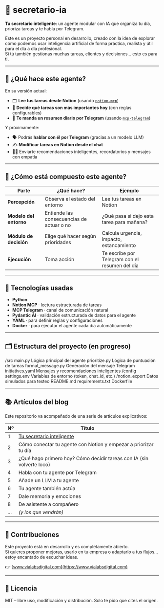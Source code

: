 # 🤖 secretario-ia

**Tu secretario inteligente**: un agente modular con IA que organiza tu día, prioriza tareas y te habla por Telegram.

Este es un proyecto personal en desarrollo, creado con la idea de explorar cómo podemos usar inteligencia artificial de forma práctica, realista y útil para el día a día profesional.  
Si tú también gestionas muchas tareas, clientes y decisiones… esto es para ti.

---

## 🚀 ¿Qué hace este agente?

En su versión actual:

- 🗂️ **Lee tus tareas desde Notion** (usando [`notion-mcp`](https://github.com/ccabanillas/notion-mcp))
- 🧠 **Decide qué tareas son más importantes hoy** (con reglas configurables)
- 💬 **Te manda un resumen diario por Telegram** (usando [`mcp-telegram`](https://github.com/sparfenyuk/mcp-telegram))

Y próximamente:

- 🗣️ Podrás **hablar con él por Telegram** (gracias a un modelo LLM)
- ✍️ **Modificar tareas en Notion desde el chat**
- 🧘‍♂️ Enviarte recomendaciones inteligentes, recordatorios y mensajes con empatía

---

## 🧠 ¿Cómo está compuesto este agente?

| Parte | ¿Qué hace? | Ejemplo |
|-------|------------|---------|
| **Percepción** | Observa el estado del entorno | Lee tus tareas en Notion |
| **Modelo del entorno** | Entiende las consecuencias de actuar o no | ¿Qué pasa si dejo esta tarea para mañana? |
| **Módulo de decisión** | Elige qué hacer según prioridades | Calcula urgencia, impacto, estancamiento |
| **Ejecución** | Toma acción | Te escribe por Telegram con el resumen del día |

---

## 🧰 Tecnologías usadas

- **Python**
- **Notion MCP** · lectura estructurada de tareas
- **MCP Telegram** · canal de comunicación natural
- **Pydantic AI** · validación estructurada de datos para el agente
- **YAML** · para definir reglas y configuraciones
- **Docker** · para ejecutar el agente cada día automáticamente

---

## 🗂 Estructura del proyecto (en progreso)
/src main.py 
Lógica principal del agente prioritize.py 
Lógica de puntuación de tareas format_message.py 
Generación del mensaje Telegram initiatives.yaml 
Mensajes y recomendaciones inteligentes /config settings.env 
Variables de entorno (token, chat_id, etc.) /notion_export 
Datos simulados para testeo 
README.md 
requirements.txt 
Dockerfile


---

## 📚 Artículos del blog

Este repositorio va acompañado de una serie de artículos explicativos:

| Nº | Título |
|----|--------|
| 1 | [Tu secretario inteligente](https://mindfulml.vialabsdigital.com/post/secretario-inteligente-1/) |
| 2 | Cómo conectar tu agente con Notion y empezar a priorizar tu día |
| 3 | ¿Qué hago primero hoy? Cómo decidir tareas con IA (sin volverte loco) |
| 4 | Habla con tu agente por Telegram |
| 5 | Añade un LLM a tu agente |
| 6 | Tu agente también actúa |
| 7 | Dale memoria y emociones |
| 8 | De asistente a compañero |
| … | *(y los que vendrán)* |

---

## 🤝 Contribuciones

Este proyecto está en desarrollo y es completamente abierto.  
Si quieres proponer mejoras, usarlo en tu empresa o adaptarlo a tus flujos… estoy encantado de escuchar ideas.

👉 [www.vialabsdigital.com](https://www.vialabsdigital.com)

---

## 📝 Licencia

MIT – libre uso, modificación y distribución. Solo te pido que cites el origen.  


